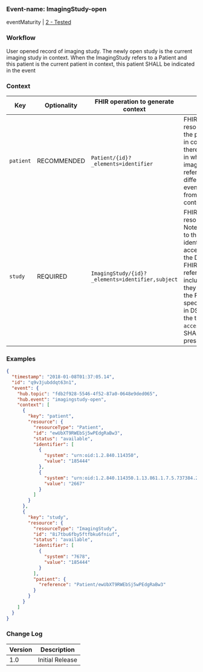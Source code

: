 ### Event-name: ImagingStudy-open

eventMaturity | [2 - Tested](3-1-2-eventmaturitymodel.html)

### Workflow

User opened record of imaging study. The newly open study is the current imaging study in context. When the ImagingStudy refers to a Patient and this patient is the current patient in context, this patient SHALL be indicated in the event

### Context

Key | Optionality | FHIR operation to generate context | Description
----- | -------- | ---- | ---- 
`patient` | RECOMMENDED | `Patient/{id}?_elements=identifier` | FHIR Patient resource describing the patient currently in context. (Note that there may be cases in which the imagingstudy.subject references a different patient, or even other resource, from the patient in context).
`study` | REQUIRED | `ImagingStudy/{id}?_elements=identifier,subject` | FHIR ImagingStudy resource in context. Note that in addition to the request identifier and accession elements, the DICOM uid and FHIR patient reference are included because they're required by the FHIR specification. Note, in DSTU2 and STU3, the top-level `accession` element SHALL be included if present. 

### Examples
  
```json
{
  "timestamp": "2018-01-08T01:37:05.14",
  "id": "q9v3jubddqt63n1",
  "event": {
    "hub.topic": "fdb2f928-5546-4f52-87a0-0648e9ded065",
    "hub.event": "imagingstudy-open",
    "context": [
      {
        "key": "patient",
        "resource": {
          "resourceType": "Patient",
          "id": "ewUbXT9RWEbSj5wPEdgRaBw3",
          "status": "available",
          "identifier": [
            {
              "system": "urn:oid:1.2.840.114350",
              "value": "185444"
            },
            {
              "system": "urn:oid:1.2.840.114350.1.13.861.1.7.5.737384.27000",
              "value": "2667"
            }
          ]
        }
      },
      {
        "key": "study",
        "resource": {
          "resourceType": "ImagingStudy",
          "id": "8i7tbu6fby5ftfbku6fniuf",
          "status": "available",
          "identifier": [
            {
              "system": "7678",
              "value": "185444"
            }
          ],
          "patient": {
            "reference": "Patient/ewUbXT9RWEbSj5wPEdgRaBw3"
          }
        }
      }
    ]
  }
}
```

### Change Log

Version | Description
---- | ----
1.0 | Initial Release
